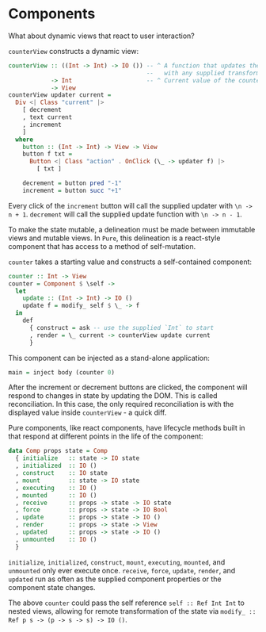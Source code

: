 # Components

What about dynamic views that react to user interaction?

`counterView` constructs a dynamic view:

```haskell
counterView :: ((Int -> Int) -> IO ()) -- ^ A function that updates the counter
                                       --   with any supplied transformation.
            -> Int                     -- ^ Current value of the counter.
            -> View
counterView updater current =
  Div <| Class "current" |>
    [ decrement
    , text current
    , increment
    ]
  where
    button :: (Int -> Int) -> View -> View
    button f txt = 
      Button <| Class "action" . OnClick (\_ -> updater f) |>
        [ txt ]

    decrement = button pred "-1" 
    increment = button succ "+1"
```

Every click of the `increment` button will call the supplied updater with 
`\n -> n + 1`. `decrement` will call the supplied update function with 
`\n -> n - 1`.

To make the state mutable, a delineation must be made between immutable views
and mutable views. In `Pure`, this delineation is a react-style component that
has access to a method of self-mutation.

`counter` takes a starting value and constructs a self-contained component:

```haskell
counter :: Int -> View
counter = Component $ \self ->
  let 
    update :: (Int -> Int) -> IO ()
    update f = modify_ self $ \_ -> f
  in 
    def 
      { construct = ask -- use the supplied `Int` to start
      , render = \_ current -> counterView update current
      }
```

This component can be injected as a stand-alone application:


```haskell
main = inject body (counter 0)
```

After the increment or decrement buttons are clicked, the component will respond
to changes in state by updating the DOM. This is called reconciliation. In this 
case, the only required reconciliation is with the displayed value inside
`counterView` - a quick diff. 

Pure components, like react components, have lifecycle methods built in that
respond at different points in the life of the component:

```haskell
data Comp props state = Comp
  { initialize   :: state -> IO state
  , initialized  :: IO ()
  , construct    :: IO state
  , mount        :: state -> IO state
  , executing    :: IO ()
  , mounted      :: IO ()
  , receive      :: props -> state -> IO state
  , force        :: props -> state -> IO Bool
  , update       :: props -> state -> IO ()
  , render       :: props -> state -> View
  , updated      :: props -> state -> IO ()
  , unmounted    :: IO ()
  }
```

`initialize`, `initialized`, `construct`, `mount`, `executing`, `mounted`, and
`unmounted` only ever execute once. `receive`, `force`, `update`, `render`, and
`updated` run as often as the supplied component properties or the component 
state changes.

The above `counter` could pass the self reference `self :: Ref Int Int` to 
nested views, allowing for remote transformation of the state via 
`modify_ :: Ref p s -> (p -> s -> s) -> IO ()`. 



